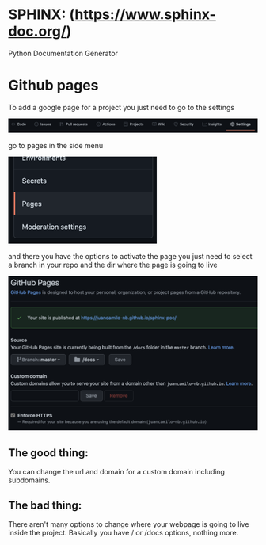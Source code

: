 # SPHINX: (https://www.sphinx-doc.org/)

Python Documentation Generator




# Github pages

To add a google page for a project you just need to go to the settings



![](https://github.com/juancamilo-nb/sphinx-poc/blob/master/images/01.png)



go to pages in the side menu


![](https://github.com/juancamilo-nb/sphinx-poc/blob/master/images/02.png)



and there you have the options
to activate the page you just need to select a branch in your repo and the dir where the page is going to live


![](https://github.com/juancamilo-nb/sphinx-poc/blob/master/images/03.png)


## The good thing:
You can change the url and domain for a custom domain including subdomains.

## The bad thing:
There aren't many options to change where your webpage is going to live inside the project.
Basically you have / or /docs options, nothing more.
